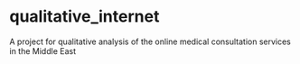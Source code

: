 # qualitative_internet
A project for qualitative analysis of the online medical consultation services in the Middle East

